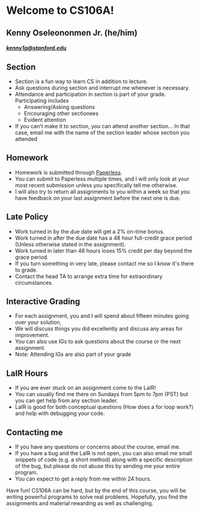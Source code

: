 # Welcome to CS106A!

## Kenny Oseleononmen Jr. (he/him)
##### [kenny1g@stanford.edu](mailto:kenny1g@stanford.edu)


## Section 
- Section is a fun way to learn CS in addition to lecture.  
- Ask questions during section and interrupt me whenever is necessary.
- Attendance and participation in section is part of your grade. Participating includes
   - Answering/Asking questions
   - Encouraging other sectionees
   - Evident attention
- If you can't make it to section, you can attend another section... In that case, email me with the name of the section leader whose section you attended


## Homework 
- Homework is submitted through [Paperless](https://paperless.stanford.edu).
- You can submit to Paperless multiple times, and I will only look at your most recent submission unless you specifically tell me otherwise.
- I will also try to return all assignments to you within a week so that you have feedback on your last assignment before the next one is due.

## Late Policy 
- Work turned in by the due date will get a 2% on-time bonus.
- Work turned in after the due date has a 48 hour full-credit grace period (Unless otherwise stated in the assignment). 
- Work turned in later than 48 hours loses 15% credit per day beyond the grace period. 
- If you turn something in very late, please contact me so I know it's there to grade. 
- Contact the head TA to arrange extra time for extraordinary circumstances.

## Interactive Grading 
- For each assignment, you and I will spend about fifteen minutes going over your solution, 
- We will discuss things you did excellently and discuss any areas for improvement.  
- You can also use IGs to ask questions about the course or the next assignment.  
- Note: Attending IGs are also part of your grade

## LaIR Hours 
- If you are ever stuck on an assignment  come to the LaIR! 
- You can usually find me there on Sundays from 5pm to 7pm (PST) but you can get help from any section leader. 
- LaIR is good for both conceptual questions (How does a for loop work?) and help with debugging your code.


## Contacting me 
- If you have any questions or concerns about the course, email me. 
- If you have a bug and the LaIR is not open, you can also email me small snippets of code (e.g. a short method) along with a specific description of the bug, but please do not abuse this by sending me your entire program. 
- You can expect to get a reply from me within 24 hours.

Have fun! CS106A can be hard, but by the end of this course, you will be writing powerful programs to solve real problems. Hopefully, you find the assignments and material rewarding as well as challenging.

